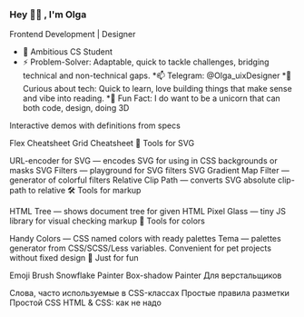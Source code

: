 ### Hey 👋🏼 , I'm Olga
Frontend Development | Designer

- 📄 Ambitious CS Student
- ⚡ Problem-Solver: Adaptable, quick to tackle challenges, bridging technical and non-technical gaps.
*📫 Telegram: @Olga_uixDesigner
*🚀 Curious about tech: Quick to learn, love building things that make sense and vibe into reading.
*🧩 Fun Fact: I do want to be a unicorn that can both code, design, doing 3D

Interactive demos with definitions from specs

Flex Cheatsheet
Grid Cheatsheet
📐 Tools for SVG

URL-encoder for SVG — encodes SVG for using in CSS backgrounds or masks
SVG Filters — playground for SVG filters
SVG Gradient Map Filter — generator of colorful filters
Relative Clip Path — converts SVG absolute clip-path to relative
🛠 Tools for markup

HTML Tree — shows document tree for given HTML
Pixel Glass — tiny JS library for visual checking markup
🎨 Tools for colors

Handy Colors — CSS named colors with ready palettes
Tema — palettes generator from CSS/SCSS/Less variables. Convenient for pet projects without fixed design
💃 Just for fun

Emoji Brush
Snowflake Painter
Box-shadow Painter
Для верстальщиков

Слова, часто используемые в CSS-классах
Простые правила разметки
Простой CSS
HTML & CSS: как не надо
